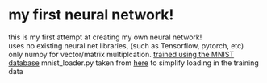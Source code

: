 # my first neural network!
this is my first attempt at creating my own neural network!\
uses no existing neural net libraries, (such as Tensorflow, pytorch, etc)\
only numpy for vector/matrix multiplcation.
[trained using the MNIST database](https://yann.lecun.com/exdb/mnist/)
mnist_loader.py taken from [here](https://github.com/unexploredtest/neural-networks-and-deep-learning) to simplify loading in the training data